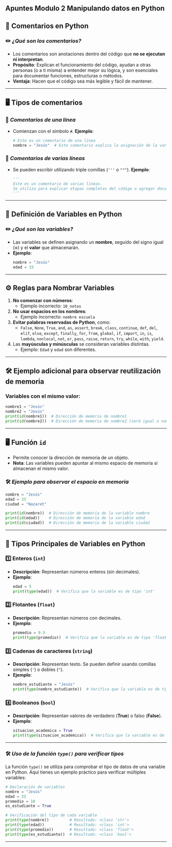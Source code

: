 Apuntes Modulo 2 Manipulando datos en Python
---
## 📝 **Comentarios en Python**

### ✏️ *¿Qué son los comentarios?*
- Los comentarios son anotaciones dentro del código que **no se ejecutan ni interpretan**.
- **Propósito**: Explican el funcionamiento del código, ayudan a otras personas (o a ti misma) a entender mejor su lógica, y son esenciales para documentar funciones, estructuras o métodos.
- **Ventaja**: Hacen que el código sea más legible y fácil de mantener.

---

## 🖥️ **Tipos de comentarios**

### 🔹 *Comentarios de una línea*
- Comienzan con el símbolo `#`.
 **Ejemplo**:
  ```python
  # Este es un comentario de una línea
  nombre = "Jesús"  # Este comentario explica la asignación de la variable
  ```

### 🔹 *Comentarios de varias líneas*
- Se pueden escribir utilizando triple comillas (`'''` o `"""`).
 **Ejemplo**:
  ```python
  '''
  Este es un comentario de varias líneas.
  Se utiliza para explicar etapas completas del código o agregar documentación.
  '''
  ```

---


## 🐍 **Definición de Variables en Python**

### ✏️ *¿Qué son las variables?*
- Las variables se definen asignando un **nombre**, seguido del signo igual (**=**) y el **valor** que almacenarán.
- **Ejemplo**:  
  ```python
  nombre = "Jesús"
  edad = 33
  ```
---
## ⚙️ **Reglas para Nombrar Variables**
1. **No comenzar con números**:  
   - Ejemplo incorrecto: `10_notas`
2. **No usar espacios en los nombres**:  
   - Ejemplo incorrecto: `nombre escuela`
3. **Evitar palabras reservadas de Python**, como:
   - `False`, `None`, `True`, `and`, `as`, `assert`, `break`, `class`, `continue`, `def`, `del`, `elif`, `else`, `except`, `finally`, `for`, `from`, `global`, `if`, `import`, `in`, `is`, `lambda`, `nonlocal`, `not`, `or`, `pass`, `raise`, `return`, `try`, `while`, `with`, `yield`.
4. Las **mayúsculas y minúsculas** se consideran variables distintas.
   - Ejemplo: `Edad` y `edad` son diferentes.

---

## 🛠️ **Ejemplo adicional para observar reutilización de memoria**
### Variables con el mismo valor:
```python
nombre1 = "Jesús"
nombre2 = "Jesús"
print(id(nombre1))  # Dirección de memoria de nombre1
print(id(nombre2))  # Dirección de memoria de nombre2 (será igual a nombre1 porque tienen el mismo valor)
```
---
## 🖥️ **Función `id`**
- Permite conocer la dirección de memoria de un objeto.
- **Nota**: Las variables pueden apuntar al mismo espacio de memoria si almacenan el mismo valor.

### 🛠️ *Ejemplo para observar el espacio en memoria*
```python
nombre = "Jesús"
edad = 33
ciudad = "Nazaret"

print(id(nombre))  # Dirección de memoria de la variable nombre
print(id(edad))    # Dirección de memoria de la variable edad
print(id(ciudad))  # Dirección de memoria de la variable ciudad
```
---
## 📌 **Tipos Principales de Variables en Python**

### 1️⃣ **Enteros (`int`)**
- **Descripción**: Representan números enteros (sin decimales).
- **Ejemplo**:  
  ```python
  edad = 5
  print(type(edad))  # Verifica que la variable es de tipo 'int'
  ```

### 2️⃣ **Flotantes (`float`)**
- **Descripción**: Representan números con decimales.
- **Ejemplo**:  
  ```python
  promedio = 9.5
  print(type(promedio))  # Verifica que la variable es de tipo 'float'
  ```

### 3️⃣ **Cadenas de caracteres (`string`)**
- **Descripción**: Representan texto. Se pueden definir usando comillas simples (`'`) o dobles (`"`).
- **Ejemplo**:  
  ```python
  nombre_estudiante = "Jesús"
  print(type(nombre_estudiante))  # Verifica que la variable es de tipo 'str'
  ```

### 4️⃣ **Booleanos (`bool`)**
- **Descripción**: Representan valores de verdadero (**True**) o falso (**False**).
- **Ejemplo**:  
  ```python
  situacion_academica = True
  print(type(situacion_academica))  # Verifica que la variable es de tipo 'bool'
  ```

---

### 🛠️ *Uso de la función `type()` para verificar tipos*
La función `type()` se utiliza para comprobar el tipo de datos de una variable en Python. Aquí tienes un ejemplo práctico para verificar múltiples variables:

```python
# Declaración de variables
nombre = "Jesús"
edad = 33
promedio = 10
es_estudiante = True

# Verificación del tipo de cada variable
print(type(nombre))         # Resultado: <class 'str'>
print(type(edad))           # Resultado: <class 'int'>
print(type(promedio))       # Resultado: <class 'float'>
print(type(es_estudiante))  # Resultado: <class 'bool'>
```
---


